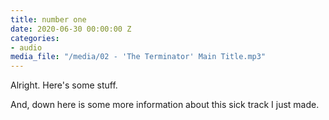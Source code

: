 ```yaml
---
title: number one
date: 2020-06-30 00:00:00 Z
categories:
- audio
media_file: "/media/02 - 'The Terminator' Main Title.mp3"
---
```


Alright. Here's some stuff.

And, down here is some more information about this sick track I just made.
